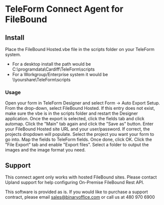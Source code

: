 # TeleForm Connect Agent for FileBound

## Install
Place the FileBound Hosted.vbe file in the scripts folder on your TeleForm system. 
* For a desktop install the path would be C:\programdata\Cardiff\TeleForm\scripts
* For a Workgroup/Enterprise system it would be \\\yourshare\TeleForm\scripts

### Usage
Open your form in TeleForm Designer and select Form -> Auto Export Setup. From the drop-down, select FileBound Hosted. If this entry does not exist, make sure the vbe is in the scripts folder and restart the Designer application. Once the export is selected, click the fields tab and click automap. Click the "Main" tab again and click the "Save as" button. Enter your FileBound Hosted site URL and your user/password. If correct, the projects dropdown will populate. Select the project you want your form to go into. Map the fields to TeleForm fields. Once done, click OK. Click the "File Export" tab and enable "Export files". Select a folder to output the images and the image format you need.


## Support
This connect agent only works with hosted FileBound sites. Please contact Upland support for help configuring On-Premise FileBound Rest API.

This software is provided as is. If you would like to purchase a support contract, please email sales@binaryoffice.com or call us at 480 970 6900
